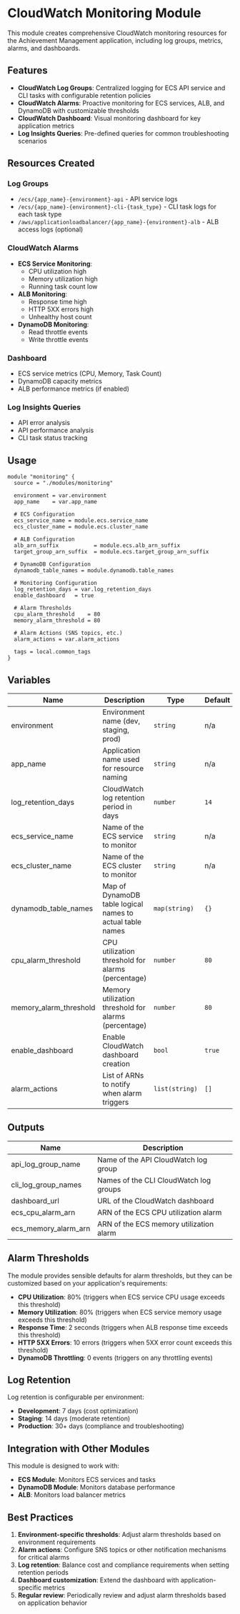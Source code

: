# CloudWatch Monitoring Module

This module creates comprehensive CloudWatch monitoring resources for the Achievement Management application, including log groups, metrics, alarms, and dashboards.

## Features

- **CloudWatch Log Groups**: Centralized logging for ECS API service and CLI tasks with configurable retention policies
- **CloudWatch Alarms**: Proactive monitoring for ECS services, ALB, and DynamoDB with customizable thresholds
- **CloudWatch Dashboard**: Visual monitoring dashboard for key application metrics
- **Log Insights Queries**: Pre-defined queries for common troubleshooting scenarios

## Resources Created

### Log Groups
- `/ecs/{app_name}-{environment}-api` - API service logs
- `/ecs/{app_name}-{environment}-cli-{task_type}` - CLI task logs for each task type
- `/aws/applicationloadbalancer/{app_name}-{environment}-alb` - ALB access logs (optional)

### CloudWatch Alarms
- **ECS Service Monitoring**:
  - CPU utilization high
  - Memory utilization high
  - Running task count low
- **ALB Monitoring**:
  - Response time high
  - HTTP 5XX errors high
  - Unhealthy host count
- **DynamoDB Monitoring**:
  - Read throttle events
  - Write throttle events

### Dashboard
- ECS service metrics (CPU, Memory, Task Count)
- DynamoDB capacity metrics
- ALB performance metrics (if enabled)

### Log Insights Queries
- API error analysis
- API performance analysis
- CLI task status tracking

## Usage

```hcl
module "monitoring" {
  source = "./modules/monitoring"

  environment = var.environment
  app_name    = var.app_name

  # ECS Configuration
  ecs_service_name = module.ecs.service_name
  ecs_cluster_name = module.ecs.cluster_name

  # ALB Configuration
  alb_arn_suffix           = module.ecs.alb_arn_suffix
  target_group_arn_suffix  = module.ecs.target_group_arn_suffix

  # DynamoDB Configuration
  dynamodb_table_names = module.dynamodb.table_names

  # Monitoring Configuration
  log_retention_days = var.log_retention_days
  enable_dashboard   = true

  # Alarm Thresholds
  cpu_alarm_threshold    = 80
  memory_alarm_threshold = 80

  # Alarm Actions (SNS topics, etc.)
  alarm_actions = var.alarm_actions

  tags = local.common_tags
}
```

## Variables

| Name | Description | Type | Default | Required |
|------|-------------|------|---------|:--------:|
| environment | Environment name (dev, staging, prod) | `string` | n/a | yes |
| app_name | Application name used for resource naming | `string` | n/a | yes |
| log_retention_days | CloudWatch log retention period in days | `number` | `14` | no |
| ecs_service_name | Name of the ECS service to monitor | `string` | n/a | yes |
| ecs_cluster_name | Name of the ECS cluster to monitor | `string` | n/a | yes |
| dynamodb_table_names | Map of DynamoDB table logical names to actual table names | `map(string)` | `{}` | no |
| cpu_alarm_threshold | CPU utilization threshold for alarms (percentage) | `number` | `80` | no |
| memory_alarm_threshold | Memory utilization threshold for alarms (percentage) | `number` | `80` | no |
| enable_dashboard | Enable CloudWatch dashboard creation | `bool` | `true` | no |
| alarm_actions | List of ARNs to notify when alarm triggers | `list(string)` | `[]` | no |

## Outputs

| Name | Description |
|------|-------------|
| api_log_group_name | Name of the API CloudWatch log group |
| cli_log_group_names | Names of the CLI CloudWatch log groups |
| dashboard_url | URL of the CloudWatch dashboard |
| ecs_cpu_alarm_arn | ARN of the ECS CPU utilization alarm |
| ecs_memory_alarm_arn | ARN of the ECS memory utilization alarm |

## Alarm Thresholds

The module provides sensible defaults for alarm thresholds, but they can be customized based on your application's requirements:

- **CPU Utilization**: 80% (triggers when ECS service CPU usage exceeds this threshold)
- **Memory Utilization**: 80% (triggers when ECS service memory usage exceeds this threshold)
- **Response Time**: 2 seconds (triggers when ALB response time exceeds this threshold)
- **HTTP 5XX Errors**: 10 errors (triggers when 5XX error count exceeds this threshold)
- **DynamoDB Throttling**: 0 events (triggers on any throttling events)

## Log Retention

Log retention is configurable per environment:
- **Development**: 7 days (cost optimization)
- **Staging**: 14 days (moderate retention)
- **Production**: 30+ days (compliance and troubleshooting)

## Integration with Other Modules

This module is designed to work with:
- **ECS Module**: Monitors ECS services and tasks
- **DynamoDB Module**: Monitors database performance
- **ALB**: Monitors load balancer metrics

## Best Practices

1. **Environment-specific thresholds**: Adjust alarm thresholds based on environment requirements
2. **Alarm actions**: Configure SNS topics or other notification mechanisms for critical alarms
3. **Log retention**: Balance cost and compliance requirements when setting retention periods
4. **Dashboard customization**: Extend the dashboard with application-specific metrics
5. **Regular review**: Periodically review and adjust alarm thresholds based on application behavior